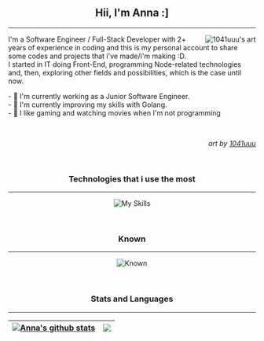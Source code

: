 <div align="center">

## Hii, I'm Anna :]
<hr/>

</div>

<div align="center">
  <img align="right" src="https://64.media.tumblr.com/2b0ec5e7d4763b0cc6aaba6982be379c/tumblr_inline_p46bi1Mmeq1qzc0ri_500.gifv" alt="1041uuu's art" />
</div>
  I'm a Software Engineer / Full-Stack Developer with 2+ years of experience in coding and this is my personal account to share some codes and projects that i've made/i'm making :D. 
  <br/>
  I started in IT doing Front-End, programming Node-related technologies and, then, exploring other fields and possibilities, which is the case until now.
  <br/>
<p>
  - 🦎 I'm currently working as a Junior Software Engineer.
  <br/>
  - 🪼 I'm currently improving my skills with Golang.
  <br/>
  - 🪻 I like gaming and watching movies when I'm not programming
</p>



<br/>

<p align="right"><i>art by <a href="https://1041uuu.jp">1041uuu</a></i></p>

<br/>

<div align="center">
  
### Technologies that i use the most
<hr/>

![My Skills](https://skillicons.dev/icons?i=js,ts,go,next,expressjs,linux,bash,git,postman,figma)

<br/>

### Known 
<hr/>

![Known](https://skillicons.dev/icons?i=java,py,mongodb,angular,svelte,react,materialui,tailwind,styledcomponents,vercel)

</div>

<br/>

<div align="center">

### Stats and Languages
<hr/>

| <a href="https://github.com/annaluizando/github-readme-stats"><img align="center" src="https://github-readme-stats-fawn-gamma.vercel.app/api?username=annaluizando&show_icons=true&theme=dark&hide_border=true" alt="Anna's github stats" /></a> | <a href="https://github.com/annaluizando/github-readme-stats"><img align="center" src="https://github-readme-stats-fawn-gamma.vercel.app/api/top-langs/?username=annaluizando&layout=compact&langs_count=6&theme=dark&hide_border=true" /></a> |
| ------------- | ------------- |

</div>
